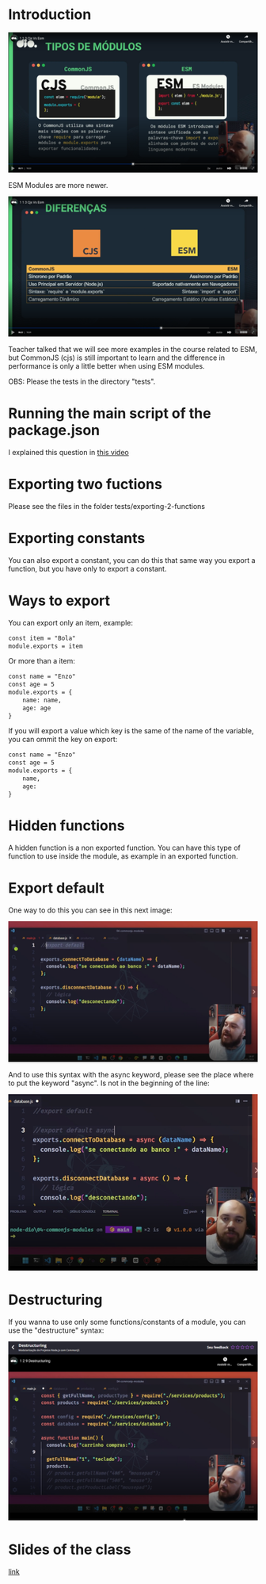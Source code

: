# Introduction

![types of modules](images/esm-and-cjs-modules.png)

ESM Modules are more newer.

![differences between types of modules](images/differences-between-types-of-modules.png)

Teacher talked that we will see more examples in the course related to ESM, but CommonJS (cjs) is still important to learn and the difference in performance is only a little better when using ESM modules.

OBS: Please the tests in the directory "tests".


# Running the main script of the package.json

I explained this question in [this video](https://www.youtube.com/watch?v=m-jJNJCgMQc)


# Exporting two fuctions

Please see the files in the folder tests/exporting-2-functions


# Exporting constants

You can also export a constant, you can do this that same way you export a function, but you have only to export a constant.


# Ways to export

You can export only an item, example:

```
const item = "Bola"
module.exports = item
```

Or more than a item:

```
const name = "Enzo"
const age = 5
module.exports = {
    name: name,
    age: age
}
```

If you will export a value which key is the same of the name of the variable, you can ommit the key on export:

```
const name = "Enzo"
const age = 5
module.exports = {
    name,
    age:
}
```


# Hidden functions

A hidden function is a non exported function. You can have this type of function to use inside the module, as example in an exported function.


# Export default

One way to do this you can see in this next image:

![export default](images/export-default.png)

And to use this syntax with the async keyword, please see the place where to put the keyword "async". Is not in the beginning of the line:

![export default async](images/export-default-async.png)


# Destructuring

If you wanna to use only some functions/constants of a module, you can use the "destructure" syntax:

![destructure syntax](images/destructuring.png)


# Slides of the class

[link](https://hermes.dio.me/files/assets/0d9f3b1d-ad86-44e8-927a-4322c486e910.pptx)
